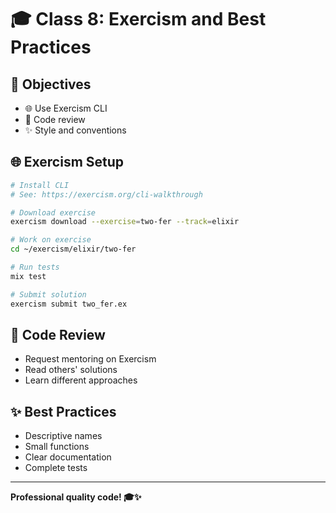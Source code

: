 # 🎓 Class 8: Exercism and Best Practices

## 🎯 Objectives

* 🌐 Use Exercism CLI
* 📖 Code review
* ✨ Style and conventions

## 🌐 Exercism Setup

```bash
# Install CLI
# See: https://exercism.org/cli-walkthrough

# Download exercise
exercism download --exercise=two-fer --track=elixir

# Work on exercise
cd ~/exercism/elixir/two-fer

# Run tests
mix test

# Submit solution
exercism submit two_fer.ex
```

## 📖 Code Review

- Request mentoring on Exercism
- Read others' solutions
- Learn different approaches

## ✨ Best Practices

- Descriptive names
- Small functions
- Clear documentation
- Complete tests

---

**Professional quality code! 🎓✨**

